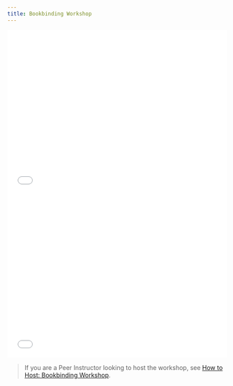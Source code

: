 ```yaml
---
title: Bookbinding Workshop
---
```



<embed src="/hive-wiki/public/crafts-bookbinding-doc1.pdf" width="100%" height="375" />
<embed src="/hive-wiki/src/assets/crafts-bookbinding-doc1.pdf" width="100%" height="375" />


> If you are a Peer Instructor looking to host the workshop, see [How to Host: Bookbinding Workshop](/hive-wiki/workshop/crafts-bookbinding-internal/).